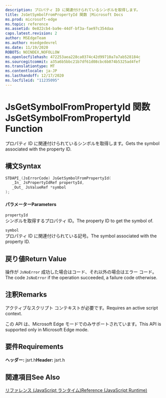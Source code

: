 ```yaml
---
description: プロパティ ID に関連付けられているシンボルを取得します。
title: JsGetSymbolFromPropertyId 関数 |Microsoft Docs
ms.prod: microsoft-edge
ms.topic: reference
ms.assetid: 0e822cb4-ba9e-44df-bf3a-fae97c354daa
caps.latest.revision: 2
author: MSEdgeTeam
ms.author: msedgedevrel
ms.date: 11/19/2020
ROBOTS: NOINDEX,NOFOLLOW
ms.openlocfilehash: 472253aea228ca0374c42d99710a7a7ab528184c
ms.sourcegitcommit: a35a6b5bbc21b7df61d08cbc6b074b5325ad4fef
ms.translationtype: MT
ms.contentlocale: ja-JP
ms.lasthandoff: 12/17/2020
ms.locfileid: "11235095"
---
```

# <span data-ttu-id="f5403-103">JsGetSymbolFromPropertyId 関数</span><span class="sxs-lookup"><span data-stu-id="f5403-103">JsGetSymbolFromPropertyId Function</span></span>

<span data-ttu-id="f5403-104">プロパティ ID に関連付けられているシンボルを取得します。</span><span class="sxs-lookup"><span data-stu-id="f5403-104">Gets the symbol associated with the property ID.</span></span>  
  
## <span data-ttu-id="f5403-105">構文</span><span class="sxs-lookup"><span data-stu-id="f5403-105">Syntax</span></span>  
  
```cpp  
STDAPI_(JsErrorCode) JsGetSymbolFromPropertyId(  
   _In_ JsPropertyIdRef propertyId,  
   _Out_ JsValueRef *symbol  
);  
```  
  
#### <span data-ttu-id="f5403-106">パラメーター</span><span class="sxs-lookup"><span data-stu-id="f5403-106">Parameters</span></span>  
 `propertyId`  
 <span data-ttu-id="f5403-107">シンボルを取得するプロパティ ID。</span><span class="sxs-lookup"><span data-stu-id="f5403-107">The property ID to get the symbol of.</span></span>  
  
 `symbol`  
 <span data-ttu-id="f5403-108">プロパティ ID に関連付けられている記号。</span><span class="sxs-lookup"><span data-stu-id="f5403-108">The symbol associated with the property ID.</span></span>  
  
## <span data-ttu-id="f5403-109">戻り値</span><span class="sxs-lookup"><span data-stu-id="f5403-109">Return Value</span></span>  
 <span data-ttu-id="f5403-110">操作が `JsNoError` 成功した場合はコード、それ以外の場合はエラー コード。</span><span class="sxs-lookup"><span data-stu-id="f5403-110">The code `JsNoError` if the operation succeeded, a failure code otherwise.</span></span>  
  
## <span data-ttu-id="f5403-111">注釈</span><span class="sxs-lookup"><span data-stu-id="f5403-111">Remarks</span></span>  
 <span data-ttu-id="f5403-112">アクティブなスクリプト コンテキストが必要です。</span><span class="sxs-lookup"><span data-stu-id="f5403-112">Requires an active script context.</span></span>  
  
 <span data-ttu-id="f5403-113">この API は、Microsoft Edge モードでのみサポートされています。</span><span class="sxs-lookup"><span data-stu-id="f5403-113">This API is supported only in Microsoft Edge mode.</span></span>  
  
## <span data-ttu-id="f5403-114">要件</span><span class="sxs-lookup"><span data-stu-id="f5403-114">Requirements</span></span>  
 <span data-ttu-id="f5403-115">**ヘッダー:** jsrt.h</span><span class="sxs-lookup"><span data-stu-id="f5403-115">**Header:** jsrt.h</span></span>  
  
## <span data-ttu-id="f5403-116">関連項目</span><span class="sxs-lookup"><span data-stu-id="f5403-116">See Also</span></span>  
 [<span data-ttu-id="f5403-117">リファレンス (JavaScript ランタイム)</span><span class="sxs-lookup"><span data-stu-id="f5403-117">Reference (JavaScript Runtime)</span></span>](../chakra-hosting/reference-javascript-runtime.md)
